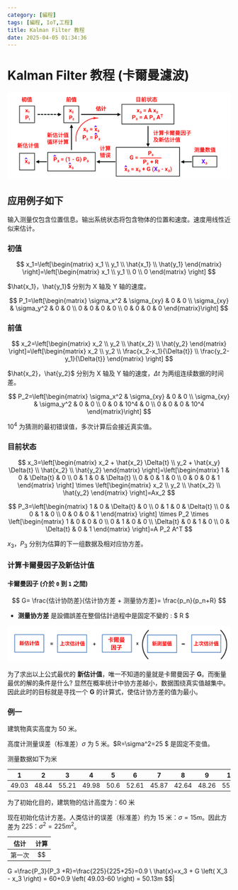 ```yaml
---
category: [編程]
tags: [編程, IoT,工程]
title: Kalman Filter 教程
date: 2025-04-05 01:34:36
---
```


<style>
  table {
    width: 100%
    }
  td {
    vertical-align: center;
    text-align: center;
  }
  table.inputT{
    margin: 10px;
    width: auto;
    margin-left: auto;
    margin-right: auto;
    border: none;
  }
  input{
    text-align: center;
    padding: 0px 10px;
  }
  iframe{
    width: 100%;
    display: block;
    border-style:none;
  }
</style>

# Kalman Filter 教程 (卡爾曼濾波)


![Alt X](../assets/img/kalman/flowcalcu.png)

## 应用例子如下

输入测量仅包含位置信息。输出系统状态将包含物体的位置和速度。速度用线性近似来估计。


### 初值

$$
x_1=\left[\begin{matrix} x_1 \\ y_1 \\ \hat{x_1} \\ \hat{y_1} \end{matrix} \right]=\left[\begin{matrix} x_1 \\ y_1 \\ 0 \\ 0 \end{matrix} \right]
$$

$\hat{x_1}，\hat{y_1}$ 分别为 X 轴及 Y 轴的速度。

$$
P_1=\left[\begin{matrix} 
\sigma_x^2 & \sigma_{xy} & 0 & 0 \\ 
\sigma_{xy} & \sigma_y^2 & 0 & 0 \\
0 & 0 & 0 & 0 \\
0 & 0 & 0 & 0
 \end{matrix}\right]
$$

### 前值

$$
x_2=\left[\begin{matrix} x_2 \\ y_2 \\ \hat{x_2} \\ \hat{y_2} \end{matrix} \right]=\left[\begin{matrix} x_2 
\\ y_2 
\\ \frac{x_2-x_1}{\Delta{t}} 
\\ \frac{y_2-y_1}{\Delta{t}}  \end{matrix} \right]
$$

$\hat{x_2}，\hat{y_2}$ 分别为 X 轴及 Y 轴的速度，$\Delta{t}$ 为两组连续数据的时间差。

$$
P_2=\left[\begin{matrix} 
\sigma_x^2 & \sigma_{xy} & 0 & 0 \\ 
\sigma_{xy} & \sigma_y^2 & 0 & 0 \\
0 & 0 & 10^4 & 0 \\
0 & 0 & 0 & 10^4
 \end{matrix}\right]
$$

$10^4$ 为猜测的最初错误值，多次计算后会接近真实值。


### 目前状态


$$
x_3=\left[\begin{matrix} x_2 + \hat{x_2} \Delta{t}
\\ y_2 + \hat{x_y} \Delta{t}
\\ \hat{x_2} 
\\ \hat{y_2} \end{matrix} \right]=\left[\begin{matrix}
1 & 0 & \Delta{t} & 0
\\ 0 & 1 & 0 & \Delta{t}
\\ 0 & 0 & 1 & 0 
\\ 0 & 0 & 0 & 1 
\end{matrix} \right] \times \left[\begin{matrix} x_2 
\\ y_2
\\ \hat{x_2} 
\\ \hat{y_2} \end{matrix} \right]=Ax_2
$$


$$
P_3=\left[\begin{matrix}
1 & 0 & \Delta{t} & 0
\\ 0 & 1 & 0 & \Delta{t}
\\ 0 & 0 & 1 & 0 
\\ 0 & 0 & 0 & 1 
\end{matrix} \right] \times  P_2 \times \left[\begin{matrix}
1 & 0 & 0 & 0
\\ 0 & 1 & 0 & 0
\\ \Delta{t} & 0 & 1 & 0 
\\ 0 & \Delta{t} & 0 & 1 
\end{matrix} \right]=A P_2 A^T 
$$


${x_3}，{P_3}$ 分别为估算的下一组数据及相对应协方差。


### 计算卡爾曼因子及新估计值


#### 卡爾曼因子 (介於 `0` 到 `1` 之間)


$$
G= \frac{估计协防差}{估计协方差 + 测量协方差}= \frac{p_n}{p_n+R}
$$

 - **测量协方差** 是設備誤差在整個估計過程中是固定不變的 : $ R $

![Alt X](../assets/img/kalman/concept.png)

为了求出以上公式最优的 **新估计值**，唯一不知道的量就是卡爾曼因子 **G**。而衡量最优的解的条件是什么?
显然在概率统计中协方差越小，数据围绕真实值越集中。因此此时的目标就是寻找一个 **G** 的计算式，使估计协方差的值为最小。


### 例一

建筑物真实高度为 50 米。

高度计测量误差（标准差）$\sigma$ 为 5 米。$R=\sigma^2=25 $ 是固定不变值。

测量数据如下为米

|1|2|3|4|5|6|7|8|9|10|
|:---:|:---:|:---:|:---:|:---:|:---:|:---:|:---:|:---:|:---:|
|49.03|48.44|55.21|49.98|50.6|52.61|45.87|42.64|48.26|55.84|

为了初始化目的，建筑物的估计高度为：60 米

现在初始化估计方差。人类估计的误差（标准差）约为 15 米：$σ=15m$。因此方差为 $225：σ^2=225m^2$。


|估计|计算|
|:---:|:---:|
|第一次|$$
G =\frac{P_3}{P_3 +R}=\frac{225}{225+25}=0.9 \\
\hat{x}=x_3 + G \left( X_3 - x_3 \right) = 60+0.9 \left( 49.03-60 \right) = 50.13m
$$|